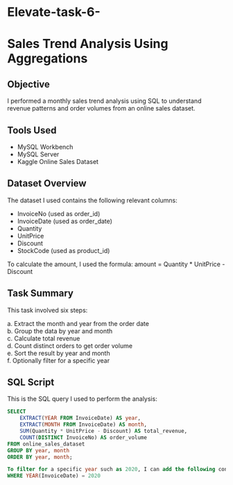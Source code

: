 # Elevate-task-6-

# Sales Trend Analysis Using Aggregations

## Objective
I performed a monthly sales trend analysis using SQL to understand revenue patterns and order volumes from an online sales dataset.

## Tools Used
- MySQL Workbench
- MySQL Server
- Kaggle Online Sales Dataset

## Dataset Overview
The dataset I used contains the following relevant columns:

- InvoiceNo (used as order_id)
- InvoiceDate (used as order_date)
- Quantity
- UnitPrice
- Discount
- StockCode (used as product_id)

To calculate the amount, I used the formula:
amount = Quantity * UnitPrice - Discount

## Task Summary
This task involved six steps:

a. Extract the month and year from the order date  
b. Group the data by year and month  
c. Calculate total revenue  
d. Count distinct orders to get order volume  
e. Sort the result by year and month  
f. Optionally filter for a specific year

## SQL Script
This is the SQL query I used to perform the analysis:

```sql
SELECT
    EXTRACT(YEAR FROM InvoiceDate) AS year,
    EXTRACT(MONTH FROM InvoiceDate) AS month,
    SUM(Quantity * UnitPrice - Discount) AS total_revenue,
    COUNT(DISTINCT InvoiceNo) AS order_volume
FROM online_sales_dataset
GROUP BY year, month
ORDER BY year, month;

To filter for a specific year such as 2020, I can add the following condition:
WHERE YEAR(InvoiceDate) = 2020
